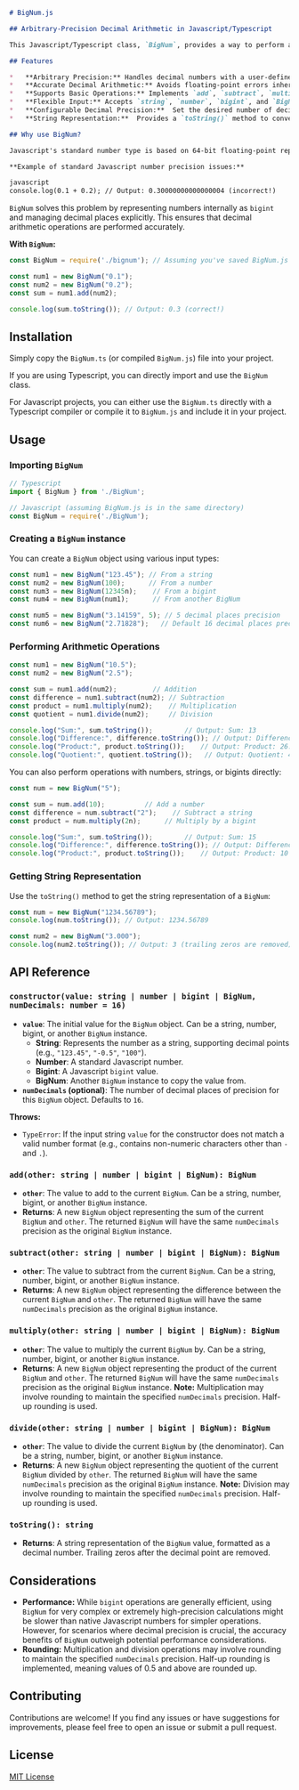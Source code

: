 ```markdown
# BigNum.js

## Arbitrary-Precision Decimal Arithmetic in Javascript/Typescript

This Javascript/Typescript class, `BigNum`, provides a way to perform arithmetic operations on decimal numbers with arbitrary precision, overcoming the limitations of Javascript's built-in number type for precise decimal calculations. It leverages the `bigint` type for internal representation, ensuring accuracy for calculations involving large numbers and decimals.

## Features

*   **Arbitrary Precision:** Handles decimal numbers with a user-defined number of decimal places, limited only by available memory.
*   **Accurate Decimal Arithmetic:** Avoids floating-point errors inherent in Javascript's standard number type when dealing with decimals.
*   **Supports Basic Operations:** Implements `add`, `subtract`, `multiply`, and `divide` operations.
*   **Flexible Input:** Accepts `string`, `number`, `bigint`, and `BigNum` instances as input for constructor and arithmetic operations.
*   **Configurable Decimal Precision:**  Set the desired number of decimal places when creating a `BigNum` instance.
*   **String Representation:**  Provides a `toString()` method to convert `BigNum` back to a user-friendly string format, automatically handling decimal placement and removing trailing zeros.

## Why use BigNum?

Javascript's standard number type is based on 64-bit floating-point representation (IEEE 754). While suitable for many general-purpose calculations, it can lead to precision issues when dealing with decimal numbers, especially in financial applications or scenarios requiring high accuracy.

**Example of standard Javascript number precision issues:**

javascript
console.log(0.1 + 0.2); // Output: 0.30000000000000004 (incorrect!)
```

`BigNum` solves this problem by representing numbers internally as `bigint` and managing decimal places explicitly. This ensures that decimal arithmetic operations are performed accurately.

**With `BigNum`:**

```javascript
const BigNum = require('./bignum'); // Assuming you've saved BigNum.js or BigNum.ts

const num1 = new BigNum("0.1");
const num2 = new BigNum("0.2");
const sum = num1.add(num2);

console.log(sum.toString()); // Output: 0.3 (correct!)
```

## Installation

Simply copy the `BigNum.ts` (or compiled `BigNum.js`) file into your project.

If you are using Typescript, you can directly import and use the `BigNum` class.

For Javascript projects, you can either use the `BigNum.ts` directly with a Typescript compiler or compile it to `BigNum.js` and include it in your project.

## Usage

### Importing `BigNum`

```typescript
// Typescript
import { BigNum } from './BigNum';

// Javascript (assuming BigNum.js is in the same directory)
const BigNum = require('./BigNum');
```

### Creating a `BigNum` instance

You can create a `BigNum` object using various input types:

```typescript
const num1 = new BigNum("123.45"); // From a string
const num2 = new BigNum(100);      // From a number
const num3 = new BigNum(12345n);    // From a bigint
const num4 = new BigNum(num1);      // From another BigNum

const num5 = new BigNum("3.14159", 5); // 5 decimal places precision
const num6 = new BigNum("2.71828");   // Default 16 decimal places precision
```

### Performing Arithmetic Operations

```typescript
const num1 = new BigNum("10.5");
const num2 = new BigNum("2.5");

const sum = num1.add(num2);         // Addition
const difference = num1.subtract(num2); // Subtraction
const product = num1.multiply(num2);    // Multiplication
const quotient = num1.divide(num2);     // Division

console.log("Sum:", sum.toString());        // Output: Sum: 13
console.log("Difference:", difference.toString()); // Output: Difference: 8
console.log("Product:", product.toString());    // Output: Product: 26.25
console.log("Quotient:", quotient.toString());   // Output: Quotient: 4.2
```

You can also perform operations with numbers, strings, or bigints directly:

```typescript
const num = new BigNum("5");

const sum = num.add(10);          // Add a number
const difference = num.subtract("2");    // Subtract a string
const product = num.multiply(2n);      // Multiply by a bigint

console.log("Sum:", sum.toString());        // Output: Sum: 15
console.log("Difference:", difference.toString()); // Output: Difference: 3
console.log("Product:", product.toString());    // Output: Product: 10
```

### Getting String Representation

Use the `toString()` method to get the string representation of a `BigNum`:

```typescript
const num = new BigNum("1234.56789");
console.log(num.toString()); // Output: 1234.56789

const num2 = new BigNum("3.000");
console.log(num2.toString()); // Output: 3 (trailing zeros are removed)
```

## API Reference

### `constructor(value: string | number | bigint | BigNum, numDecimals: number = 16)`

*   **`value`**: The initial value for the `BigNum` object. Can be a string, number, bigint, or another `BigNum` instance.
    *   **String**: Represents the number as a string, supporting decimal points (e.g., `"123.45"`, `"-0.5"`, `"100"`).
    *   **Number**: A standard Javascript number.
    *   **Bigint**: A Javascript `bigint` value.
    *   **BigNum**: Another `BigNum` instance to copy the value from.
*   **`numDecimals` (optional)**:  The number of decimal places of precision for this `BigNum` object. Defaults to `16`.

**Throws:**
*   `TypeError`: If the input string `value` for the constructor does not match a valid number format (e.g., contains non-numeric characters other than `-` and `.`).

### `add(other: string | number | bigint | BigNum): BigNum`

*   **`other`**: The value to add to the current `BigNum`. Can be a string, number, bigint, or another `BigNum` instance.
*   **Returns**: A new `BigNum` object representing the sum of the current `BigNum` and `other`. The returned `BigNum` will have the same `numDecimals` precision as the original `BigNum` instance.

### `subtract(other: string | number | bigint | BigNum): BigNum`

*   **`other`**: The value to subtract from the current `BigNum`. Can be a string, number, bigint, or another `BigNum` instance.
*   **Returns**: A new `BigNum` object representing the difference between the current `BigNum` and `other`. The returned `BigNum` will have the same `numDecimals` precision as the original `BigNum` instance.

### `multiply(other: string | number | bigint | BigNum): BigNum`

*   **`other`**: The value to multiply the current `BigNum` by. Can be a string, number, bigint, or another `BigNum` instance.
*   **Returns**: A new `BigNum` object representing the product of the current `BigNum` and `other`. The returned `BigNum` will have the same `numDecimals` precision as the original `BigNum` instance.  **Note:** Multiplication may involve rounding to maintain the specified `numDecimals` precision. Half-up rounding is used.

### `divide(other: string | number | bigint | BigNum): BigNum`

*   **`other`**: The value to divide the current `BigNum` by (the denominator). Can be a string, number, bigint, or another `BigNum` instance.
*   **Returns**: A new `BigNum` object representing the quotient of the current `BigNum` divided by `other`. The returned `BigNum` will have the same `numDecimals` precision as the original `BigNum` instance. **Note:** Division may involve rounding to maintain the specified `numDecimals` precision. Half-up rounding is used.

### `toString(): string`

*   **Returns**: A string representation of the `BigNum` value, formatted as a decimal number. Trailing zeros after the decimal point are removed.

## Considerations

*   **Performance:** While `bigint` operations are generally efficient, using `BigNum` for very complex or extremely high-precision calculations might be slower than native Javascript numbers for simpler operations. However, for scenarios where decimal precision is crucial, the accuracy benefits of `BigNum` outweigh potential performance considerations.
*   **Rounding:**  Multiplication and division operations may involve rounding to maintain the specified `numDecimals` precision. Half-up rounding is implemented, meaning values of 0.5 and above are rounded up.

## Contributing

Contributions are welcome! If you find any issues or have suggestions for improvements, please feel free to open an issue or submit a pull request.

## License

[MIT License](LICENSE)